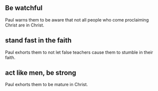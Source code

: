 ## Be watchful ##

Paul warns them to be aware that not all people who come proclaiming Christ are in Christ.

##  stand fast in the faith ##

Paul exhorts them to not let false teachers cause them to stumble in their faith.

## act like men, be strong ##

Paul exhorts them to be mature in Christ.